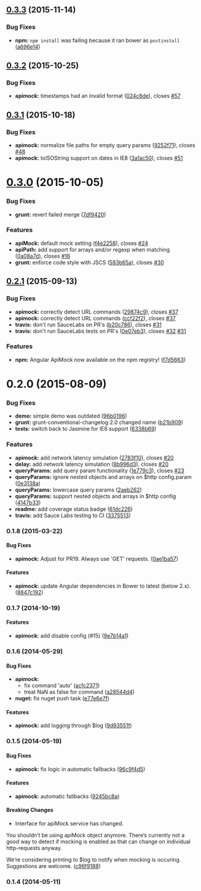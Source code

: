 <a name="0.3.3"></a>
## [0.3.3](https://github.com/seriema/angular-apimock/compare/0.3.2...v0.3.3) (2015-11-14)


### Bug Fixes

* **npm:** `npm install` was failing because it ran bower as `postinstall` ([a696e14](https://github.com/seriema/angular-apimock/commit/a696e14))



<a name="0.3.2"></a>
## [0.3.2](https://github.com/seriema/angular-apimock/compare/0.3.1...v0.3.2) (2015-10-25)


### Bug Fixes

* **apimock:** timestamps had an invalid format ([024c8de](https://github.com/seriema/angular-apimock/commit/024c8de)), closes [#57](https://github.com/seriema/angular-apimock/issues/57)



<a name="0.3.1"></a>
## [0.3.1](https://github.com/seriema/angular-apimock/compare/v0.3.0...v0.3.1) (2015-10-18)


### Bug Fixes

* **apimock:** normalize file paths for empty query params ([9252f71](https://github.com/seriema/angular-apimock/commit/9252f71)), closes [#48](https://github.com/seriema/angular-apimock/issues/48)
* **apimock:** toISOString support on dates in IE8 ([3a1ac50](https://github.com/seriema/angular-apimock/commit/3a1ac50)), closes [#51](https://github.com/seriema/angular-apimock/issues/51)



<a name="0.3.0"></a>
# [0.3.0](https://github.com/seriema/angular-apimock/compare/v0.2.1...v0.3.0) (2015-10-05)


### Bug Fixes

* **grunt:** revert failed merge ([7df9420](https://github.com/seriema/angular-apimock/commit/7df9420))

### Features

* **apiMock:** default mock setting ([f4e2258](https://github.com/seriema/angular-apimock/commit/f4e2258)), closes [#24](https://github.com/seriema/angular-apimock/issues/24)
* **apiPath:** add support for arrays and/or regexp when matching ([0a08a7d](https://github.com/seriema/angular-apimock/commit/0a08a7d)), closes [#16](https://github.com/seriema/angular-apimock/issues/16)
* **grunt:** enforce code style with JSCS ([583b65a](https://github.com/seriema/angular-apimock/commit/583b65a)), closes [#30](https://github.com/seriema/angular-apimock/issues/30)



<a name="0.2.1"></a>
## [0.2.1](https://github.com/seriema/angular-apimock/compare/v0.2.0...v0.2.1) (2015-09-13)


### Bug Fixes

* **apimock:** correctly detect URL commands ([29874c9](https://github.com/seriema/angular-apimock/commit/29874c9)), closes [#37](https://github.com/seriema/angular-apimock/issues/37)
* **apimock:** correctly detect URL commands ([ccf22f2](https://github.com/seriema/angular-apimock/commit/ccf22f2)), closes [#37](https://github.com/seriema/angular-apimock/issues/37)
* **travis:** don't run SauceLabs on PR's ([b20c786](https://github.com/seriema/angular-apimock/commit/b20c786)), closes [#31](https://github.com/seriema/angular-apimock/issues/31)
* **travis:** don't run SauceLabs tests on PR's ([0e07eb3](https://github.com/seriema/angular-apimock/commit/0e07eb3)), closes [#32](https://github.com/seriema/angular-apimock/issues/32) [#31](https://github.com/seriema/angular-apimock/issues/31)

### Features

* **npm:** Angular ApiMock now available on the npm registry! ([f7d5663](https://github.com/seriema/angular-apimock/commit/f7d5663))



<a name="0.2.0"></a>
# 0.2.0 (2015-08-09)


### Bug Fixes

* **demo:** simple demo was outdated ([96b0196](https://github.com/seriema/angular-apimock/commit/96b0196))
* **grunt:** grunt-conventional-changelog 2.0 changed name ([b21b909](https://github.com/seriema/angular-apimock/commit/b21b909))
* **tests:** switch back to Jasmine for IE8 support ([6338b69](https://github.com/seriema/angular-apimock/commit/6338b69))

### Features

* **apimock:** add network latency simulation ([2783f10](https://github.com/seriema/angular-apimock/commit/2783f10)), closes [#20](https://github.com/seriema/angular-apimock/issues/20)
* **delay:** add network latency simulation ([8b996d3](https://github.com/seriema/angular-apimock/commit/8b996d3)), closes [#20](https://github.com/seriema/angular-apimock/issues/20)
* **queryParams:**  add query param functionality ([1e779c3](https://github.com/seriema/angular-apimock/commit/1e779c3)), closes [#23](https://github.com/seriema/angular-apimock/issues/23)
* **queryParams:** ignore nested objects and arrays on $http config.param ([0e3138a](https://github.com/seriema/angular-apimock/commit/0e3138a))
* **queryParams:** lowercase query params ([2aeb262](https://github.com/seriema/angular-apimock/commit/2aeb262))
* **queryParams:** support nested objects and arrays in $http config ([4147b33](https://github.com/seriema/angular-apimock/commit/4147b33))
* **readme:** add coverage status badge ([61dc226](https://github.com/seriema/angular-apimock/commit/61dc226))
* **travis:** add Sauce Labs testing to CI ([3375513](https://github.com/seriema/angular-apimock/commit/3375513))



<a name="0.1.8"></a>
### 0.1.8 (2015-03-22)


#### Bug Fixes

* **apimock:** Adjust for PR19. Always use 'GET' requests. ([0ae1ba57](http://github.com/seriema/angular-apimock/commit/0ae1ba571359f80a30a04f05c6a18b620932668e))


#### Features

* **apimock:** update Angular dependencies in Bower to latest (below 2.x). ([8847c192](http://github.com/seriema/angular-apimock/commit/8847c192e50ed82576e6ae0e736c547ebdb1def8))


<a name="0.1.7"></a>
### 0.1.7 (2014-10-19)


#### Features

* **apimock:** add disable config (#15) ([9e7b14a1](http://github.com/seriema/angular-apimock/commit/9e7b14a1d893a321835aa2d453a4aab5b60c01e5))


<a name="0.1.6"></a>
### 0.1.6 (2014-05-29)


#### Bug Fixes

* **apimock:**
  * fix command 'auto' ([acfc2371](http://github.com/seriema/angular-apimock/commit/acfc2371079be8f428a02e31ece05e1d90bb5c38))
  * treat NaN as false for command ([a28544d4](http://github.com/seriema/angular-apimock/commit/a28544d43c5d11f65095b6950fba75bd07553578))
* **nuget:** fix nuget push task ([e77e6e7f](http://github.com/seriema/angular-apimock/commit/e77e6e7f96a8da6510390b3e70ca49b0ab4d4a6a))


#### Features

* **apimock:** add logging through $log ([9d93551f](http://github.com/seriema/angular-apimock/commit/9d93551f3801483a2cd479c972a89a033e88fcab))


<a name="0.1.5"></a>
### 0.1.5 (2014-05-19)


#### Bug Fixes

* **apimock:** fix logic in automatic fallbacks ([96c9f4d5](http://github.com/seriema/angular-apimock/commit/96c9f4d578c879807dbdcbb6f3652481d1db8675))


#### Features

* **apimock:** automatic fallbacks ([9245bc8a](http://github.com/seriema/angular-apimock/commit/9245bc8a7d477af87f468cb5b6b7a4397597b31f))


#### Breaking Changes

* Interface for apiMock service has changed.

You shouldn’t be using apiMock object anymore. There’s currently not a
good way to detect if mocking is enabled as that can change on
individual http-requests anyway.

We’re considering printing to $log to notify when mocking is occuring.
Suggestions are welcome.
 ([c96f9188](http://github.com/seriema/angular-apimock/commit/c96f91883ec0faef1df34e7f151a76acbed553a0))


<a name="0.1.4"></a>
### 0.1.4 (2014-05-11)

